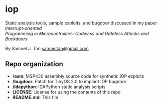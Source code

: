iop
===

Static analysis tools, sample exploits, and bugdoor discussed in my paper *Interrupt-oriented  
Programming in Microcontrollers: Codeless and Dataless Attacks and Backdoors*

By Samuel J. Tan <samueltan@gmail.com>

Repo organization
------------------
- **/asm**:       MSP430 assembly source code for synthetic IOP exploits  
- **/bugdoor**:   Patch for TinyOS 2.0 to implant IOP bugdoor  
- **/idapython**: IDAPython static analysis scripts  
- **LICENSE**:    License for using the contents of this repo  
- **README.md**:  This file  


